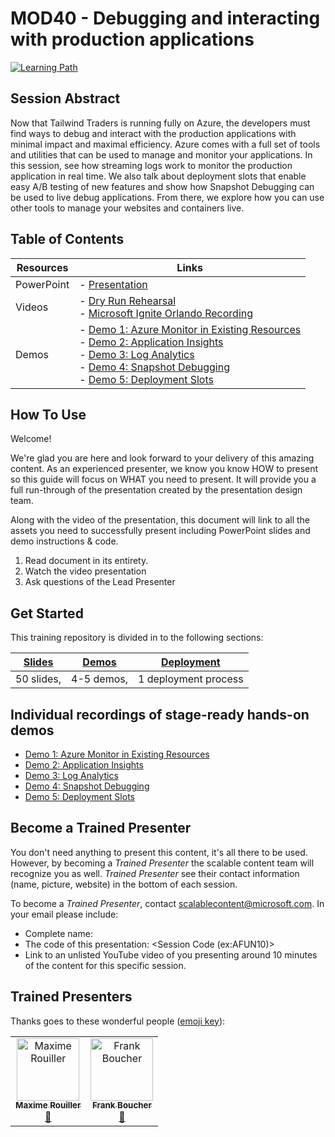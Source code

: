 # MOD40 - Debugging and interacting with production applications

[![Learning Path](https://img.shields.io/badge/Learning%20Path-MOD-fe5e00?logo=microsoft)](https://github.com/microsoft/ignite-learning-paths-training-mod/)

## Session Abstract

Now that Tailwind Traders is running fully on Azure, the developers must find ways to debug and interact with the production applications with minimal impact and maximal efficiency. Azure comes with a full set of tools and utilities that can be used to manage and monitor your applications. In this session, see how streaming logs work to monitor the production application in real time. We also talk about deployment slots that enable easy A/B testing of new features and show how Snapshot Debugging can be used to live debug applications. From there, we explore how you can use other tools to manage your websites and containers live.


## Table of Contents

| Resources         | Links                            |
|-------------------|----------------------------------|
| PowerPoint        | - [Presentation](presentations.md) |
| Videos            | - [Dry Run Rehearsal](https://globaleventcdn.blob.core.windows.net/assets/mod/mod40/MITT-MOD40.mp4) <br/>- [Microsoft Ignite Orlando Recording](https://myignite.techcommunity.microsoft.com/sessions/82991)  |
| Demos             | - [Demo 1: Azure Monitor in Existing Resources](https://github.com/microsoft/ignite-learning-paths-training-mod/blob/master/mod40/demo-scripts/demo-guide.md#demo-1---azure-monitor-in-existing-resources) <br/>- [Demo 2: Application Insights](https://github.com/microsoft/ignite-learning-paths-training-mod/blob/master/mod40/demo-scripts/demo-guide.md#demo-2---application-insights) <br/>- [Demo 3: Log Analytics](https://github.com/microsoft/ignite-learning-paths-training-mod/blob/master/mod40/demo-scripts/demo-guide.md#demo-3---log-analytics) <br/>- [Demo 4: Snapshot Debugging](https://github.com/microsoft/ignite-learning-paths-training-mod/blob/master/mod40/demo-scripts/demo-guide.md#demo-4---snapshot-debugging) <br/>- [Demo 5: Deployment Slots](https://github.com/microsoft/ignite-learning-paths-training-mod/blob/master/mod40/demo-scripts/demo-guide.md#demo-5---deployment-slots) |



## How To Use

Welcome! 

We're glad you are here and look forward to your delivery of this amazing content. As an experienced presenter, we know you know HOW to present so this guide will focus on WHAT you need to present. It will provide you a full run-through of the presentation created by the presentation design team. 

Along with the video of the presentation, this document will link to all the assets you need to successfully present including PowerPoint slides and demo instructions &
code.

1.  Read document in its entirety.
2.  Watch the video presentation
3.  Ask questions of the Lead Presenter


## Get Started

This training repository is divided in to the following sections:

| [Slides](#slides) | [Demos](./demo-scripts/demo-guide.md) | [Deployment](./demo-scripts/provisioning.md) | 
|-------------------|---------------------------|--------------------------------------
| 50 slides, | 4-5 demos, | 1 deployment process



## Individual recordings of stage-ready hands-on demos

  * [Demo 1: Azure Monitor in Existing Resources](https://globaleventcdn.blob.core.windows.net/assets/mod/mod40/MITT-MOD40-Demo1.mp4)
  * [Demo 2: Application Insights](https://globaleventcdn.blob.core.windows.net/assets/mod/mod40/MITT-MOD40-Demo2.mp4)
  * [Demo 3: Log Analytics](https://globaleventcdn.blob.core.windows.net/assets/mod/mod40/MITT-MOD40-Demo3.mp4)
  * [Demo 4: Snapshot Debugging](https://globaleventcdn.blob.core.windows.net/assets/mod/mod40/MITT-MOD40-Demo4.mp4)
  * [Demo 5: Deployment Slots](https://globaleventcdn.blob.core.windows.net/assets/mod/mod40/MITT-MOD40-Demo5.mp4)



## Become a Trained Presenter

You don't need anything to present this content, it's all there to be used. However, by becoming a *Trained Presenter* the scalable content team will recognize you as well. *Trained Presenter* see their contact information (name, picture, website) in the bottom of each session.  
 
To become a *Trained Presenter*, contact [scalablecontent@microsoft.com](mailto:scalablecontent@microsoft.com). In your email please include:

- Complete name:
- The code of this presentation: \<Session Code (ex:AFUN10)\>
- Link to an unlisted YouTube video of you presenting around 10 minutes of the content for this specific session.



## Trained Presenters

Thanks goes to these wonderful people ([emoji key](https://allcontributors.org/docs/en/emoji-key)):

<!-- ALL-CONTRIBUTORS-LIST:START - Do not remove or modify this section -->
<!-- prettier-ignore -->

<table>
<tr>
    <td align="center"><a href="https://blog.maximerouiller.com">
        <img src="https://avatars0.githubusercontent.com/u/209384?s=460&v=4" width="100px;" alt="Maxime Rouiller"/><br />
        <sub><b>Maxime Rouiller</b></sub></a><br />
            <a href="https://github.com/microsoft/ignite-learning-paths-training-mod/commits?author=MaximRouiller" title="Documentation">📖</a> 
    </td>
    <td align="center"><a href="http://cloud5mins.com/">
        <img src="https://avatars2.githubusercontent.com/u/2404846?s=460&v=4" width="100px;" alt="Frank Boucher"/><br />
        <sub><b>Frank Boucher</b></sub></a><br />
            <a href="https://github.com/microsoft/ignite-learning-paths-training-mod/commits?author=fboucher" title="Documentation">📖</a> 
    </td>
</tr></table>

<!-- ALL-CONTRIBUTORS-LIST:END -->







